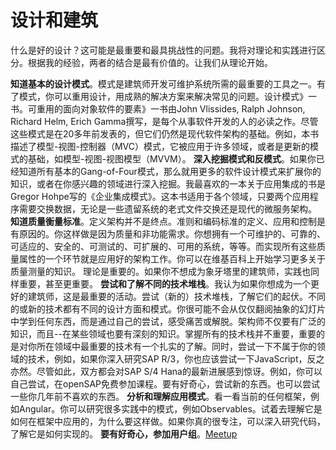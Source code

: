 # 设计和建筑

什么是好的设计？这可能是最重要和最具挑战性的问题。我将对理论和实践进行区分。根据我的经验，两者的结合是最有价值的。让我们从理论开始。

**知道基本的设计模式**。模式是建筑师开发可维护系统所需的最重要的工具之一。有了模式，你可以重用设计，用成熟的解决方案来解决常见的问题。设计模式》一书。可重用的面向对象软件的要素》一书由John Vlissides, Ralph Johnson, Richard Helm, Erich Gamma撰写，是每个从事软件开发的人的必读之作。尽管这些模式是在20多年前发表的，但它们仍然是现代软件架构的基础。例如，本书描述了模型-视图-控制器（MVC）模式，它被应用于许多领域，或者是更新的模式的基础，如模型-视图-视图模型（MVVM）。
**深入挖掘模式和反模式**。如果你已经知道所有基本的Gang-of-Four模式，那么就用更多的软件设计模式来扩展你的知识，或者在你感兴趣的领域进行深入挖掘。我最喜欢的一本关于应用集成的书是Gregor Hohpe写的《企业集成模式》。这本书适用于各个领域，只要两个应用程序需要交换数据，无论是一些遗留系统的老式文件交换还是现代的微服务架构。
**知道质量衡量标准**。定义架构并不是终点。准则和编码标准的定义、应用和控制是有原因的。你这样做是因为质量和非功能需求。你想拥有一个可维护的、可靠的、可适应的、安全的、可测试的、可扩展的、可用的系统，等等。而实现所有这些质量属性的一个环节就是应用好的架构工作。你可以在维基百科上开始学习更多关于质量测量的知识。
  理论是重要的。如果你不想成为象牙塔里的建筑师，实践也同样重要，甚至更重要。
**尝试和了解不同的技术堆栈**。我认为如果你想成为一个更好的建筑师，这是最重要的活动。尝试（新的）技术堆栈，了解它们的起伏。不同的或新的技术都有不同的设计方面和模式。你很可能不会从仅仅翻阅抽象的幻灯片中学到任何东西，而是通过自己的尝试，感受痛苦或解脱。架构师不仅要有广泛的知识，而且--在某些领域也要有深刻的知识。掌握所有的技术栈并不重要，重要的是对你所在领域中最重要的技术有一个扎实的了解。同时，尝试一下不属于你的领域的技术，例如，如果你深入研究SAP R/3，你也应该尝试一下JavaScript，反之亦然。尽管如此，双方都会对SAP S/4 Hana的最新进展感到惊讶。例如，你可以自己尝试，在openSAP免费参加课程。要有好奇心，尝试新的东西。也可以尝试一些你几年前不喜欢的东西。
**分析和理解应用模式**。看一看当前的任何框架，例如Angular。你可以研究很多实践中的模式，例如Observables。试着去理解它是如何在框架中应用的，为什么要这样做。如果你真的很专注，可以深入研究代码，了解它是如何实现的。
**要有好奇心，参加用户组**。[Meetup](https://www.meetup.com/)
